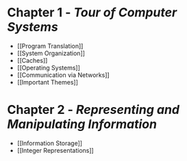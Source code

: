 # Chapter 1 - _Tour of Computer Systems_
- [[Program Translation]]
- [[System Organization]]
- [[Caches]]
- [[Operating Systems]]
- [[Communication via Networks]]
- [[Important Themes]]

# Chapter 2 - _Representing and Manipulating Information_
- [[Information Storage]]
- [[Integer Representations]]